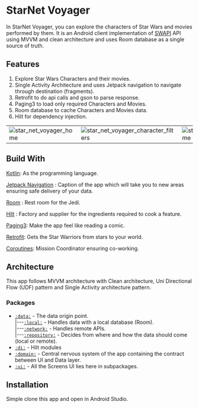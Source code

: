 # StarNet Voyager

In StarNet Voyager, you can explore the characters of Star Wars and movies performed by them.
It is an Android client implementation of [SWAPI](https://swapi.dev/documentation)
API using MVVM and clean architecture and uses Room database as a single source of truth.

## Features

1. Explore Star Wars Characters and their movies.
2. Single Activity Architecture and uses Jetpack navigation to navigate
   through destination (fragments).
3. Retrofit to do api calls and gson to parse response.
4. Paging3 to load only required Characters and Movies.
5. Room database to cache Characters and Movies data.
6. Hilt for dependency injection.

|                                                                                                                                            |                                                                                                                                                         |                                                                                                                                            |
|--------------------------------------------------------------------------------------------------------------------------------------------|---------------------------------------------------------------------------------------------------------------------------------------------------------|--------------------------------------------------------------------------------------------------------------------------------------------|
| ![star_net_voyager_home](https://github.com/sDevPrem/star-net-voyager-android-swapi/assets/130966261/1fa2c774-c822-4384-b70f-d0d8a12b9c52) | ![star_net_voyager_character_filters](https://github.com/sDevPrem/star-net-voyager-android-swapi/assets/130966261/36c7cdfd-4cd3-485d-9d63-87e08780b534) | ![star_net_voyager_home](https://github.com/sDevPrem/star-net-voyager-android-swapi/assets/130966261/05d390b2-6a62-4af6-aa87-05365ad75ba3) |

## Build With

[Kotlin](https://kotlinlang.org/):
As the programming language.

[Jetpack Navigation](https://developer.android.com/guide/navigation) :
Caption of the app which will take you to new areas ensuring safe delivery of your data.

[Room](https://developer.android.com/jetpack/androidx/releases/room) :
Rest room for the Jedi.

[Hilt](https://developer.android.com/training/dependency-injection/hilt-android) :
Factory and supplier for the ingredients required to cook a feature.

[Paging3](https://developer.android.com/topic/libraries/architecture/paging/v3-overview):
Make the app feel like reading a comic.

[Retrofit](https://square.github.io/retrofit):
Gets the Star Warriors from stars to your world.

[Coroutines](https://developer.android.com/kotlin/coroutines):
Mission Coordinator ensuring co-working.

## Architecture

This app follows MVVM architecture with Clean architecture, Uni Directional Flow (UDF) pattern
and Single Activity architecture pattern.

### Packages

* [`:data:`](https://github.com/sDevPrem/star-net-voyager-android-swapi/tree/usecase/app/src/main/java/com/example/starnetvoyager/data) -
  The data origin point.  
  |---[`:local:`](https://github.com/sDevPrem/star-net-voyager-android-swapi/tree/main/app/src/main/java/com/example/starnetvoyager/data/local) -
  Handles data with a local database (Room).  
  |---[`:network:`](https://github.com/sDevPrem/star-net-voyager-android-swapi/tree/main/app/src/main/java/com/example/starnetvoyager/data/network) -
  Handles remote APIs.  
  |---[`:repository:`](https://github.com/sDevPrem/star-net-voyager-android-swapi/tree/main/app/src/main/java/com/example/starnetvoyager/data/repository) -
  Decides from where and how the data should come (local or remote).
* [`:di:`](https://github.com/sDevPrem/star-net-voyager-android-swapi/tree/main/app/src/main/java/com/example/starnetvoyager/di) -
  Hilt modules
* [`:domain:`](https://github.com/sDevPrem/star-net-voyager-android-swapi/tree/main/app/src/main/java/com/example/starnetvoyager/domain) -
  Central nervous system of the app containing the contract between UI and Data layer.
* [`:ui:`](https://github.com/sDevPrem/star-net-voyager-android-swapi/tree/main/app/src/main/java/com/example/starnetvoyager/ui) -
  All the Screens UI lies here in subpackages.

## Installation

Simple clone this app and open in Android Studio.
